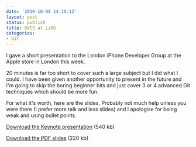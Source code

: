 ```yaml
---
date: '2010-10-08 14:19:12'
layout: post
status: publish
title: DVCS at LiDG
categories:
- Git
---
```


I gave a short presentation to the London iPhone Developer Group at the Apple
store in London this week.

20 minutes is far too short to cover such a large subject but I did what I
could. I have been given another opportunity to present in the future and I'm
going to skip the boring beginner bits and just cover 3 or 4 advanced Git
techniques which should be more fun.

For what it's worth, here are the slides. Probably not much help unless you were
there (I prefer more talk and less slides) and I apologise for being weak and
using bullet points.

[Download the Keynote presentation](http://goo.gl/vCCP) (540 kb)

[Download the PDF slides](http://goo.gl/JPJR) (220 kb)
